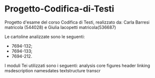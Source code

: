 # Progetto-Codifica-di-Testi 
Progetto d'esame del corso Codifica di Testi, realizzato da: 
Carla Barresi matricola (544028) e Giulia Iacopetti matricola(536687) 

Le cartoline analizzate sono le seguenti: 
- 7694-132; 
- 7694-133; 
- 7694-212.

I moduli Tei utilizzati sono i seguenti:
analysis 
core
figures 
header 
linking 
msdescription 
namesdates
textstructure 
transcr
